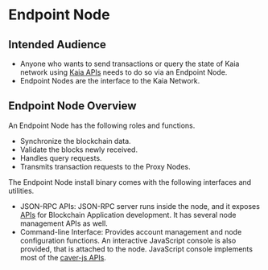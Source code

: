 # Endpoint Node

## Intended Audience <a id="intended-audience"></a>

- Anyone who wants to send transactions or query the state of Kaia network using [Kaia APIs](../../references/json-rpc/klay/account-created) needs to do so via an Endpoint Node.
- Endpoint Nodes are the interface to the Kaia Network.

## Endpoint Node Overview <a id="endpoint-node-overview"></a>

An Endpoint Node has the following roles and functions.

- Synchronize the blockchain data.
- Validate the blocks newly received.
- Handles query requests.
- Transmits transaction requests to the Proxy Nodes.

The Endpoint Node install binary comes with the following interfaces and utilities.

- JSON-RPC APIs: JSON-RPC server runs inside the node, and it exposes [APIs](../../references/json-rpc/klay/account-created) for Blockchain Application development. It has several node management APIs as well.
- Command-line Interface: Provides account management and node configuration functions. An interactive JavaScript console is also provided, that is attached to the node. JavaScript console implements most of the [caver-js APIs](../../references/sdk/caver-js/caver-js.md).





